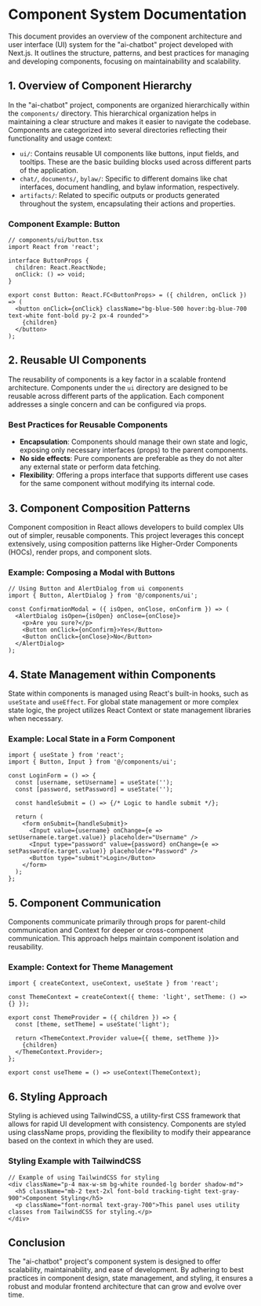 # Component System Documentation

This document provides an overview of the component architecture and user interface (UI) system for the "ai-chatbot" project developed with Next.js. It outlines the structure, patterns, and best practices for managing and developing components, focusing on maintainability and scalability.

## 1. Overview of Component Hierarchy

In the "ai-chatbot" project, components are organized hierarchically within the `components/` directory. This hierarchical organization helps in maintaining a clear structure and makes it easier to navigate the codebase. Components are categorized into several directories reflecting their functionality and usage context:

- `ui/`: Contains reusable UI components like buttons, input fields, and tooltips. These are the basic building blocks used across different parts of the application.
- `chat/`, `documents/`, `bylaw/`: Specific to different domains like chat interfaces, document handling, and bylaw information, respectively.
- `artifacts/`: Related to specific outputs or products generated throughout the system, encapsulating their actions and properties.

### Component Example: Button

```tsx
// components/ui/button.tsx
import React from 'react';

interface ButtonProps {
  children: React.ReactNode;
  onClick: () => void;
}

export const Button: React.FC<ButtonProps> = ({ children, onClick }) => (
  <button onClick={onClick} className="bg-blue-500 hover:bg-blue-700 text-white font-bold py-2 px-4 rounded">
    {children}
  </button>
);
```

## 2. Reusable UI Components

The reusability of components is a key factor in a scalable frontend architecture. Components under the `ui` directory are designed to be reusable across different parts of the application. Each component addresses a single concern and can be configured via props.

### Best Practices for Reusable Components

- **Encapsulation**: Components should manage their own state and logic, exposing only necessary interfaces (props) to the parent components.
- **No side effects**: Pure components are preferable as they do not alter any external state or perform data fetching.
- **Flexibility**: Offering a props interface that supports different use cases for the same component without modifying its internal code.

## 3. Component Composition Patterns

Component composition in React allows developers to build complex UIs out of simpler, reusable components. This project leverages this concept extensively, using composition patterns like Higher-Order Components (HOCs), render props, and component slots.

### Example: Composing a Modal with Buttons

```tsx
// Using Button and AlertDialog from ui components
import { Button, AlertDialog } from '@/components/ui';

const ConfirmationModal = ({ isOpen, onClose, onConfirm }) => (
  <AlertDialog isOpen={isOpen} onClose={onClose}>
    <p>Are you sure?</p>
    <Button onClick={onConfirm}>Yes</Button>
    <Button onClick={onClose}>No</Button>
  </AlertDialog>
);
```

## 4. State Management within Components

State within components is managed using React's built-in hooks, such as `useState` and `useEffect`. For global state management or more complex state logic, the project utilizes React Context or state management libraries when necessary.

### Example: Local State in a Form Component

```tsx
import { useState } from 'react';
import { Button, Input } from '@/components/ui';

const LoginForm = () => {
  const [username, setUsername] = useState('');
  const [password, setPassword] = useState('');

  const handleSubmit = () => {/* Logic to handle submit */};

  return (
    <form onSubmit={handleSubmit}>
      <Input value={username} onChange={e => setUsername(e.target.value)} placeholder="Username" />
      <Input type="password" value={password} onChange={e => setPassword(e.target.value)} placeholder="Password" />
      <Button type="submit">Login</Button>
    </form>
  );
};
```

## 5. Component Communication

Components communicate primarily through props for parent-child communication and Context for deeper or cross-component communication. This approach helps maintain component isolation and reusability.

### Example: Context for Theme Management

```tsx
import { createContext, useContext, useState } from 'react';

const ThemeContext = createContext({ theme: 'light', setTheme: () => {} });

export const ThemeProvider = ({ children }) => {
  const [theme, setTheme] = useState('light');
  
  return <ThemeContext.Provider value={{ theme, setTheme }}>
    {children}
  </ThemeContext.Provider>;
};

export const useTheme = () => useContext(ThemeContext);
```

## 6. Styling Approach

Styling is achieved using TailwindCSS, a utility-first CSS framework that allows for rapid UI development with consistency. Components are styled using className props, providing the flexibility to modify their appearance based on the context in which they are used.

### Styling Example with TailwindCSS

```tsx
// Example of using TailwindCSS for styling
<div className="p-4 max-w-sm bg-white rounded-lg border shadow-md">
  <h5 className="mb-2 text-2xl font-bold tracking-tight text-gray-900">Component Styling</h5>
  <p className="font-normal text-gray-700">This panel uses utility classes from TailwindCSS for styling.</p>
</div>
```

## Conclusion

The "ai-chatbot" project's component system is designed to offer scalability, maintainability, and ease of development. By adhering to best practices in component design, state management, and styling, it ensures a robust and modular frontend architecture that can grow and evolve over time.
